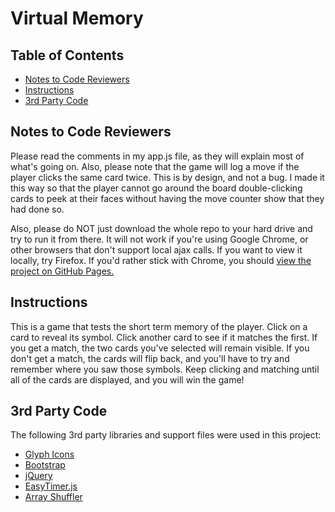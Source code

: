 # Virtual Memory

## Table of Contents

* [Notes to Code Reviewers](#notes-to-code-reviewers)
* [Instructions](#instructions)
* [3rd Party Code](#3rd-Party-Code)

## Notes to Code Reviewers

Please read the comments in my app.js file, as they will explain most of what's going on. Also, please note that the game will log a move if the player clicks the same card twice. This is by design, and not a bug. I made it this way so that the player cannot go around the board double-clicking cards to peek at their faces without having the move counter show that they had done so. 

Also, please do NOT just download the whole repo to your hard drive and try to run it from there. It will not work if you're using Google Chrome, or other browsers that don't support local ajax calls. If you want to view it locally, try Firefox. If you'd rather stick with Chrome, you should [view the project on GitHub Pages.](https://jamesdbartlett3.github.io/fend-project-memory-game/)

## Instructions

This is a game that tests the short term memory of the player. Click on a card to reveal its symbol. Click another card to see if it matches the first. If you get a match, the two cards you've selected will remain visible. If you don't get a match, the cards will flip back, and you'll have to try and remember where you saw those symbols. Keep clicking and matching until all of the cards are displayed, and you will win the game!

## 3rd Party Code

The following 3rd party libraries and support files were used in this project:
* [Glyph Icons](http://github.com/frexy/glyph-iconset)
* [Bootstrap](https://getbootstrap.com/)
* [jQuery](https://jquery.com/)
* [EasyTimer.js](https://github.com/albert-gonzalez/easytimer.js)
* [Array Shuffler](http://stackoverflow.com/a/2450976)
